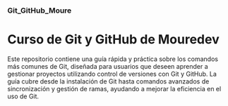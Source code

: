 ### Git_GitHub_Moure
# Curso de Git y GitHub de Mouredev

Este repositorio contiene una guía rápida y práctica sobre los comandos más comunes de Git, diseñada para usuarios que deseen aprender a gestionar proyectos utilizando control de versiones con Git y GitHub. La guía cubre desde la instalación de Git hasta comandos avanzados de sincronización y gestión de ramas, ayudando a mejorar la eficiencia en el uso de Git.
